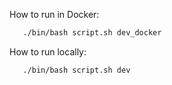How to run in Docker:

```bash
   ./bin/bash script.sh dev_docker

```

How to run locally:

```bash
   ./bin/bash script.sh dev

```